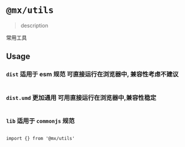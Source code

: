 <!--
 * @Author: 邱狮杰
 * @Date: 2022-05-10 22:47:31
 * @LastEditTime: 2022-05-18 22:54:52
 * @Description: 
 * @FilePath: /repo/packages/utils/README.md
-->
# `@mx/utils`

> description

常用工具

## Usage

### `dist` 适用于 esm 规范 可直接运行在浏览器中, 兼容性考虑不建议

```ts

```

### `dist.umd` 更加通用 可用直接运行在浏览器中,兼容性稳定

```ts

```

### `lib` 适用于 `commonjs` 规范
```ts

```

```
import {} from '@mx/utils'
```
